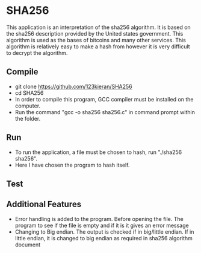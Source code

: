 # SHA256


This application is an interpretation of the sha256 algorithm. It is based on the sha256 description provided by the United states government. This algorithm is used as the bases of bitcoins and many other services. This algorithm is relatively easy to make a hash from however it is very difficult to decrypt the algorithm.

## Compile
* git clone https://github.com/123kieran/SHA256
* cd SHA256
* In order to compile this program, GCC compiler must be installed on the computer.
* Run the command "gcc -o sha256 sha256.c" in command prompt within the folder.


## Run
* To run the application, a file must be chosen to hash, run "./sha256 sha256". 
* Here I have chosen the program to hash itself.

## Test


## Additional Features
* Error handling is added to the program. Before opening the file. The program to see if the file is empty and if it is it gives an error message
* Changing to Big endian. The output is checked if in big/little endian. If in little endian, it is changed to big endian as required in sha256 algorithm document


